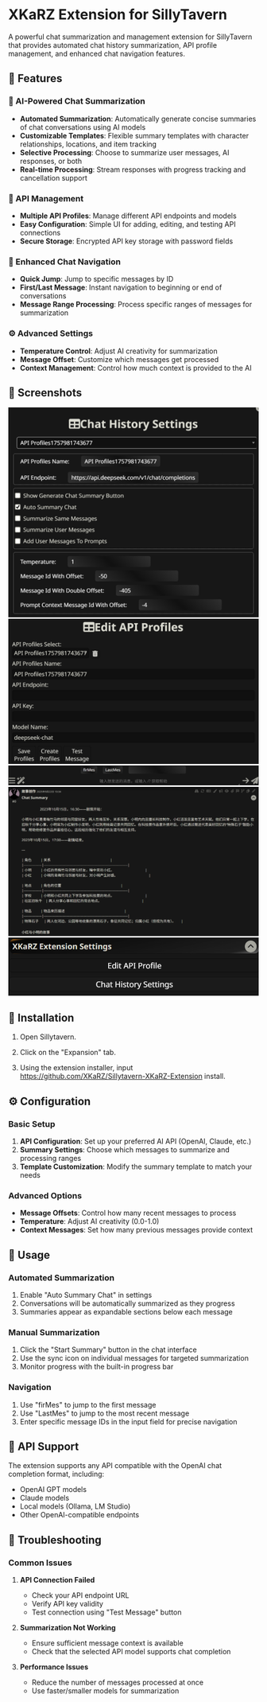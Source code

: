 # XKaRZ Extension for SillyTavern

A powerful chat summarization and management extension for SillyTavern that provides automated chat history summarization, API profile management, and enhanced chat navigation features.

## 🌟 Features

### 🤖 AI-Powered Chat Summarization
- **Automated Summarization**: Automatically generate concise summaries of chat conversations using AI models
- **Customizable Templates**: Flexible summary templates with character relationships, locations, and item tracking
- **Selective Processing**: Choose to summarize user messages, AI responses, or both
- **Real-time Processing**: Stream responses with progress tracking and cancellation support

### 🔧 API Management
- **Multiple API Profiles**: Manage different API endpoints and models
- **Easy Configuration**: Simple UI for adding, editing, and testing API connections
- **Secure Storage**: Encrypted API key storage with password fields

### 🎯 Enhanced Chat Navigation
- **Quick Jump**: Jump to specific messages by ID
- **First/Last Message**: Instant navigation to beginning or end of conversations
- **Message Range Processing**: Process specific ranges of messages for summarization

### ⚙️ Advanced Settings
- **Temperature Control**: Adjust AI creativity for summarization
- **Message Offset**: Customize which messages get processed
- **Context Management**: Control how much context is provided to the AI

## 📸 Screenshots
![聊天记录总结设置界面](./images/chatHistorySettings.png)
![API配置界面](./images/editAPIProfiles.png)
![消息跳转](./images/mesJump.png)
![消息总结结果](./images/chatSummary.png)
![拓展设置页面](./images/settingsUI.png)

## 🚀 Installation

1. Open Sillytavern.

2. Click on the "Expansion" tab.

3. Using the extension installer, input https://github.com/XKaRZ/Sillytavern-XKaRZ-Extension install.

## ⚙️ Configuration

### Basic Setup
1. **API Configuration**: Set up your preferred AI API (OpenAI, Claude, etc.)
2. **Summary Settings**: Choose which messages to summarize and processing ranges
3. **Template Customization**: Modify the summary template to match your needs

### Advanced Options
- **Message Offsets**: Control how many recent messages to process
- **Temperature**: Adjust AI creativity (0.0-1.0)
- **Context Messages**: Set how many previous messages provide context

## 🎯 Usage

### Automated Summarization
1. Enable "Auto Summary Chat" in settings
2. Conversations will be automatically summarized as they progress
3. Summaries appear as expandable sections below each message

### Manual Summarization
1. Click the "Start Summary" button in the chat interface
2. Use the sync icon on individual messages for targeted summarization
3. Monitor progress with the built-in progress bar

### Navigation
1. Use "firMes" to jump to the first message
2. Use "LastMes" to jump to the most recent message
3. Enter specific message IDs in the input field for precise navigation

## 🔧 API Support

The extension supports any API compatible with the OpenAI chat completion format, including:
- OpenAI GPT models
- Claude models
- Local models (Ollama, LM Studio)
- Other OpenAI-compatible endpoints

## 🐛 Troubleshooting

### Common Issues
1. **API Connection Failed**
   - Check your API endpoint URL
   - Verify API key validity
   - Test connection using "Test Message" button

2. **Summarization Not Working**
   - Ensure sufficient message context is available
   - Check that the selected API model supports chat completion

3. **Performance Issues**
   - Reduce the number of messages processed at once
   - Use faster/smaller models for summarization
